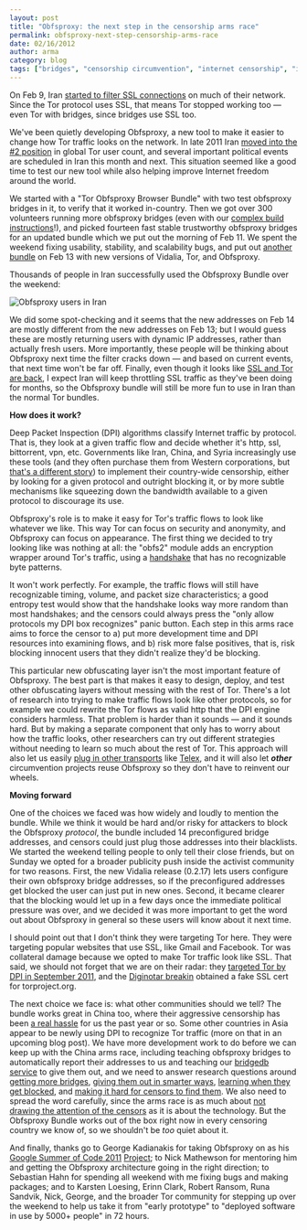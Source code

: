 ```yaml
---
layout: post
title: "Obfsproxy: the next step in the censorship arms race"
permalink: obfsproxy-next-step-censorship-arms-race
date: 02/16/2012
author: arma
category: blog
tags: ["bridges", "censorship circumvention", "internet censorship", "iran", "obfsproxy"]
---
```


On Feb 9, Iran [started to filter SSL connections](https://blog.torproject.org/blog/iran-partially-blocks-encrypted-network-traffic) on much of their network. Since the Tor protocol uses SSL, that means Tor stopped working too — even Tor with bridges, since bridges use SSL too.

We've been quietly developing Obfsproxy, a new tool to make it easier to change how Tor traffic looks on the network. In late 2011 Iran [moved into the #2 position](http://freehaven.net/~karsten/volatile/top-3-direct-users-relative-2011-12-13.png) in global Tor user count, and several important political events are scheduled in Iran this month and next. This situation seemed like a good time to test our new tool while also helping improve Internet freedom around the world.

We started with a "Tor Obfsproxy Browser Bundle" with two test obfsproxy bridges in it, to verify that it worked in-country. Then we got over 300 volunteers running more obfsproxy bridges (even with our [complex build instructions](https://www.torproject.org/projects/obfsproxy-instructions.html.en)!), and picked fourteen fast stable trustworthy obfsproxy bridges for an updated bundle which we put out the morning of Feb 11. We spent the weekend fixing usability, stability, and scalability bugs, and put out [another bundle](https://www.torproject.org/projects/obfsproxy#download) on Feb 13 with new versions of Vidalia, Tor, and Obfsproxy.

Thousands of people in Iran successfully used the Obfsproxy Bundle over the weekend:

![Obfsproxy users in Iran](https://blog.torproject.org/files/obfsproxy-usage-2012-02-15-4.png)

We did some spot-checking and it seems that the new addresses on Feb 14 are mostly different from the new addresses on Feb 13; but I would guess these are mostly returning users with dynamic IP addresses, rather than actually fresh users. More importantly, these people will be thinking about Obfsproxy next time the filter cracks down — and based on current events, that next time won't be far off. Finally, even though it looks like [SSL and Tor are back](https://metrics.torproject.org/users.html?graph=direct-users&start=2012-01-12&end=2012-02-16&country=ir&events=on&dpi=72#direct-users), I expect Iran will keep throttling SSL traffic as they've been doing for months, so the Obfsproxy bundle will still be more fun to use in Iran than the normal Tor bundles.

**How does it work?**

Deep Packet Inspection (DPI) algorithms classify Internet traffic by protocol. That is, they look at a given traffic flow and decide whether it's http, ssl, bittorrent, vpn, etc. Governments like Iran, China, and Syria increasingly use these tools (and they often purchase them from Western corporations, but [that's a different story](https://media.torproject.org/video/28c3-4800-en-how_governments_have_tried_to_block_tor_h264.mp4)) to implement their country-wide censorship, either by looking for a given protocol and outright blocking it, or by more subtle mechanisms like squeezing down the bandwidth available to a given protocol to discourage its use.

Obfsproxy's role is to make it easy for Tor's traffic flows to look like whatever we like. This way Tor can focus on security and anonymity, and Obfsproxy can focus on appearance. The first thing we decided to try looking like was nothing at all: the "obfs2" module adds an encryption wrapper around Tor's traffic, using a [handshake](https://gitweb.torproject.org/obfsproxy.git/blob/HEAD:/doc/obfs2/protocol-spec.txt) that has no recognizable byte patterns.

It won't work perfectly. For example, the traffic flows will still have recognizable timing, volume, and packet size characteristics; a good entropy test would show that the handshake looks way more random than most handshakes; and the censors could always press the "only allow protocols my DPI box recognizes" panic button. Each step in this arms race aims to force the censor to a) put more development time and DPI resources into examining flows, and b) risk more false positives, that is, risk blocking innocent users that they didn't realize they'd be blocking.

This particular new obfuscating layer isn't the most important feature of Obfsproxy. The best part is that makes it easy to design, deploy, and test other obfuscating layers without messing with the rest of Tor. There's a lot of research into trying to make traffic flows look like other protocols, so for example we could rewrite the Tor flows as valid http that the DPI engine considers harmless. That problem is harder than it sounds — and it sounds hard. But by making a separate component that only has to worry about how the traffic looks, other researchers can try out different strategies without needing to learn so much about the rest of Tor. This approach will also let us easily [plug in other transports](https://gitweb.torproject.org/torspec.git/blob/HEAD:/proposals/180-pluggable-transport.txt) like [Telex](https://telex.cc/), and it will also let **_other_** circumvention projects reuse Obfsproxy so they don't have to reinvent our wheels.

**Moving forward**

One of the choices we faced was how widely and loudly to mention the bundle. While we think it would be hard and/or risky for attackers to block the Obfsproxy _protocol_, the bundle included 14 preconfigured bridge addresses, and censors could just plug those addresses into their blacklists. We started the weekend telling people to only tell their close friends, but on Sunday we opted for a broader publicity push inside the activist community for two reasons. First, the new Vidalia release (0.2.17) lets users configure their own obfsproxy bridge addresses, so if the preconfigured addresses get blocked the user can just put in new ones. Second, it became clearer that the blocking would let up in a few days once the immediate political pressure was over, and we decided it was more important to get the word out about Obfsproxy in general so these users will know about it next time.

I should point out that I don't think they were targeting Tor here. They were targeting popular websites that use SSL, like Gmail and Facebook. Tor was collateral damage because we opted to make Tor traffic look like SSL. That said, we should not forget that we are on their radar: they [targeted Tor by DPI in September 2011](https://blog.torproject.org/blog/iran-blocks-tor-tor-releases-same-day-fix), and the [Diginotar breakin](http://www.nu.nl/internet/2603449/mogelijk-nepsoftware-verspreid-naast-aftappen-gmail.html) obtained a fake SSL cert for torproject.org.

The next choice we face is: what other communities should we tell? The bundle works great in China too, where their aggressive censorship has been [a real hassle](https://blog.torproject.org/blog/knock-knock-knockin-bridges-doors) for us the past year or so. Some other countries in Asia appear to be newly using DPI to recognize Tor traffic (more on that in an upcoming blog post). We have more development work to do before we can keep up with the China arms race, including teaching obfsproxy bridges to automatically report their addresses to us and teaching our [bridgedb service](https://bridges.torproject.org/) to give them out, and we need to answer research questions around [getting more bridges](https://blog.torproject.org/blog/strategies-getting-more-bridge-addresses), [giving them out in smarter ways](https://blog.torproject.org/blog/bridge-distribution-strategies), [learning when they get blocked](https://blog.torproject.org/blog/research-problem-five-ways-test-bridge-reachability), and [making it hard for censors to find them](https://blog.torproject.org/blog/research-problems-ten-ways-discover-tor-bridges). We also need to spread the word carefully, since the arms race is as much about [not drawing the attention of the censors](https://www.torproject.org/press/presskit/2010-09-16-circumvention-features.pdf) as it is about the technology. But the Obfsproxy Bundle works out of the box right now in every censoring country we know of, so we shouldn't be _too_ quiet about it.

And finally, thanks go to George Kadianakis for taking Obfsproxy on as his [Google Summer of Code 2011](http://code.google.com/soc/) [Project](https://lists.torproject.org/pipermail/tor-talk/2011-April/020234.html); to Nick Mathewson for mentoring him and getting the Obfsproxy architecture going in the right direction; to Sebastian Hahn for spending all weekend with me fixing bugs and making packages; and to Karsten Loesing, Erinn Clark, Robert Ransom, Runa Sandvik, Nick, George, and the broader Tor community for stepping up over the weekend to help us take it from "early prototype" to "deployed software in use by 5000+ people" in 72 hours.

